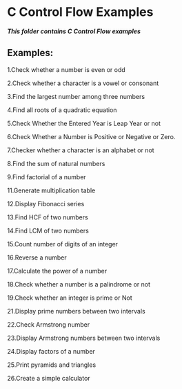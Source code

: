 # C Control Flow Examples


***This folder contains C Control Flow examples***

## Examples:

1.Check whether a number is even or odd

2.Check whether a character is a vowel or consonant

3.Find the largest number among three numbers
		
4.Find all roots of a quadratic equation
		
5.Check Whether the Entered Year is Leap Year or not
		
6.Check Whether a Number is Positive or Negative or Zero.
		
7.Checker whether a character is an alphabet or not

8.Find the sum of natural numbers
		
9.Find factorial of a number

11.Generate multiplication table

12.Display Fibonacci series
		
13.Find HCF of two numbers
		
14.Find LCM of two numbers
		
15.Count number of digits of an integer
		
16.Reverse a number 
		
17.Calculate the power of a number
		
18.Check whether a number is a palindrome or not
		
19.Check whether an integer is prime or Not

21.Display prime numbers between two intervals
	
22.Check Armstrong number
		
23.Display Armstrong numbers between two intervals
		
24.Display factors of a number

25.Print pyramids and triangles
		
26.Create a simple calculator

